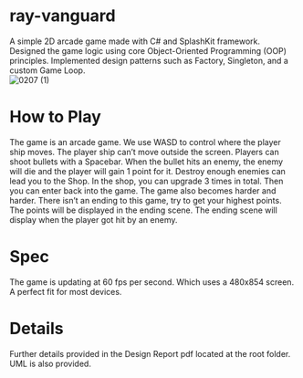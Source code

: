# ray-vanguard
A simple 2D arcade game made with C# and SplashKit framework. Designed the game logic using core Object-Oriented Programming (OOP) principles. Implemented design patterns such as Factory, Singleton, and a custom Game Loop.  
![0207 (1)](https://github.com/user-attachments/assets/8b3e1395-8105-4f4d-abe0-80af5348c8c5)
# How to Play
The game is an arcade game. We use WASD to control where the player ship moves. The player ship can’t move outside the screen. Players can shoot bullets with a Spacebar. When the bullet hits an enemy, the enemy will die and the player will gain 1 point for it. Destroy enough enemies can lead you to the Shop. In the shop, you can upgrade 3 times in total. Then you can enter back into the game. The game also becomes harder and harder. There isn’t an ending to this game, try to get your highest points. The points will be displayed in the ending scene. The ending scene will display when the player got hit by an enemy.

# Spec
The game is updating at 60 fps per second. Which uses a 480x854 screen. A perfect fit for most devices.

# Details
Further details provided in the Design Report pdf located at the root folder. UML is also provided.

